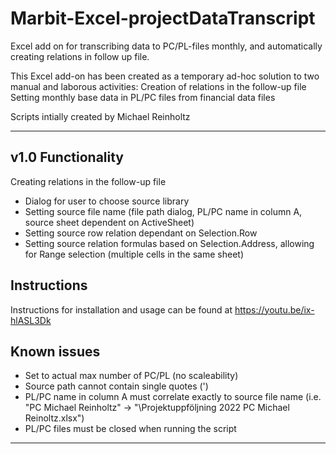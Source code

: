 # Marbit-Excel-projectDataTranscript
Excel add on for transcribing data to PC/PL-files monthly, and automatically creating relations in follow up file.

This Excel add-on has been created as a temporary ad-hoc solution to two manual and laborous activities:
  Creation of relations in the follow-up file
  Setting monthly base data in PL/PC files from financial data files

Scripts intially created by Michael Reinholtz

-------------------------------

v1.0
Functionality
-------------
Creating relations in the follow-up file
* Dialog for user to choose source library
* Setting source file name (file path dialog, PL/PC name in column A, source sheet dependent on ActiveSheet)
* Setting source row relation dependant on Selection.Row
* Setting source relation formulas based on Selection.Address, allowing for Range selection (multiple cells in the same sheet)

Instructions
------------
Instructions for installation and usage can be found at https://youtu.be/ix-hlASL3Dk

Known issues
------------
* Set to actual max number of PC/PL (no scaleability)
* Source path cannot contain single quotes (')
* PL/PC name in column A must correlate exactly to source file name (i.e. "PC Michael Reinholtz" -> "\Projektuppföljning 2022 PC Michael Reinoltz.xlsx")
* PL/PC files must be closed when running the script

-------------------------------